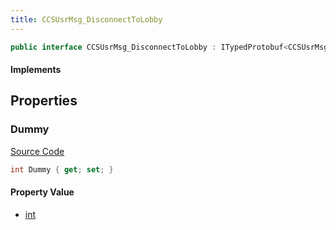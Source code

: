 ```yaml
---
title: CCSUsrMsg_DisconnectToLobby
---
```


```csharp
public interface CCSUsrMsg_DisconnectToLobby : ITypedProtobuf<CCSUsrMsg_DisconnectToLobby>, INativeHandle, INetMessage<CCSUsrMsg_DisconnectToLobby>, IDisposable
```

#### Implements

## Properties

### Dummy

[Source Code](https://github.com/swiftly-solution/swiftlys2/blob/main/managed/src/SwiftlyS2.Generated/Protobufs/Interfaces/CCSUsrMsg_DisconnectToLobby.cs#L18)

```csharp
int Dummy { get; set; }
```

#### Property Value

- [int](https://learn.microsoft.com/dotnet/api/system.int32)

